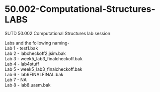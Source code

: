 # 50.002-Computational-Structures-LABS
SUTD 50.002 Computational Structures lab session

Labs and the following naming-  
Lab 1 - test1.bak  
Lab 2 - labcheckoff2.jsim.bak  
Lab 3 - week5_lab3_finalcheckoff.bak  
Lab 4 - lab4stuff  
Lab 5 - week5_lab3_finalcheckoff.bak  
Lab 6 - lab6FINALFINAL.bak  
Lab 7 - NA  
Lab 8 - lab8.uasm.bak

